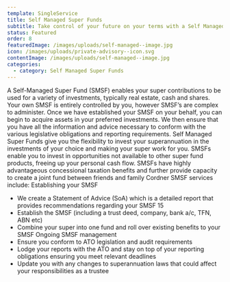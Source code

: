 ```yaml
---
template: SingleService
title: Self Managed Super Funds
subtitle: Take control of your future on your terms with a Self Managed Super Fund
status: Featured
order: 8
featuredImage: /images/uploads/self-managed--image.jpg
icon: /images/uploads/private-advisory--icon.svg
contentImage: /images/uploads/self-managed--image.jpg
categories:
  - category: Self Managed Super Funds
---
```


A Self-Managed Super Fund (SMSF) enables your super contributions to be used for a variety of investments, typically real estate, cash and shares. Your own SMSF is entirely controlled by you, however SMSF’s are complex to administer. Once we have established your SMSF on your behalf, you can begin to acquire assets in your preferred investments. We then ensure that you have all the information and advice necessary to conform with the various legislative obligations and reporting requirements.
Self Managed Super Funds give you the flexibility to invest your superannuation in the investments of your choice and making your super work for you. SMSFs enable you to invest in opportunities not available to other super fund products, freeing up your personal cash flow. SMSFs have highly advantageous concessional taxation benefits and further provide capacity to create a joint fund between friends and family
Cordner SMSF services include:
Establishing your SMSF

- We create a Statement of Advice (SoA) which is a detailed report that provides recommendations regarding your SMSF 15
- Establish the SMSF (including a trust deed, company, bank a/c, TFN, ABN etc)
- Combine your super into one fund and roll over existing benefits to your SMSF Ongoing SMSF management
- Ensure you conform to ATO legislation and audit requirements
- Lodge your reports with the ATO and stay on top of your reporting obligations
  ensuring you meet relevant deadlines
- Update you with any changes to superannuation laws that could affect your responsibilities as a trustee
